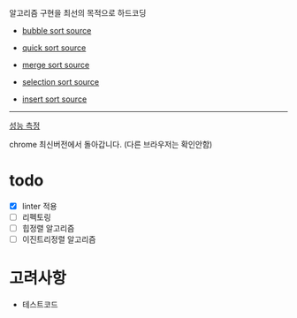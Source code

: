 알고리즘 구현을 최선의 목적으로 하드코딩

* [bubble sort source](https://github.com/vomvoru/js-sort-algorithm/blob/master/src/bubbleSort.js)

* [quick sort source](https://github.com/vomvoru/js-sort-algorithm/blob/master/src/quickSort.js)

* [merge sort source](https://github.com/vomvoru/js-sort-algorithm/blob/master/src/mergeSort.js)

* [selection sort source](https://github.com/vomvoru/js-sort-algorithm/blob/master/src/selectionSort.js)

* [insert sort source](https://github.com/vomvoru/js-sort-algorithm/blob/master/src/insertSort.js)

---

[성능 측정](https://vomvoru.github.io/js-sort-algorithm/)

chrome 최신버전에서 돌아갑니다. (다른 브라우저는 확인안함)

# todo
- [x] linter 적용
- [ ] 리펙토링  
- [ ] 힙정렬 알고리즘
- [ ] 이진트리정렬 알고리즘

# 고려사항
- 테스트코드
